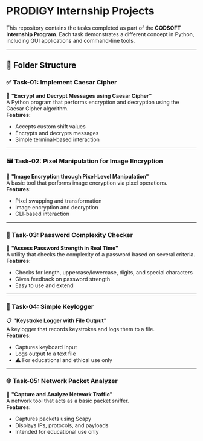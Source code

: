 # PRODIGY Internship Projects

This repository contains the tasks completed as part of the **CODSOFT Internship Program**. Each task demonstrates a different concept in Python, including GUI applications and command-line tools.

---
## 📁 Folder Structure

### ✅ Task-01: Implement Caesar Cipher  
🔐 **"Encrypt and Decrypt Messages using Caesar Cipher"**  
A Python program that performs encryption and decryption using the Caesar Cipher algorithm.  
**Features:**  
- Accepts custom shift values  
- Encrypts and decrypts messages  
- Simple terminal-based interaction  

---

### 🖼️ Task-02: Pixel Manipulation for Image Encryption  
🧮 **"Image Encryption through Pixel-Level Manipulation"**  
A basic tool that performs image encryption via pixel operations.  
**Features:**  
- Pixel swapping and transformation  
- Image encryption and decryption  
- CLI-based interaction  

---

### 🔐 Task-03: Password Complexity Checker  
🧠 **"Assess Password Strength in Real Time"**  
A utility that checks the complexity of a password based on several criteria.  
**Features:**  
- Checks for length, uppercase/lowercase, digits, and special characters  
- Gives feedback on password strength  
- Easy to use and extend  

---

### 🎯 Task-04: Simple Keylogger  
📋 **"Keystroke Logger with File Output"**  
A keylogger that records keystrokes and logs them to a file.  
**Features:**  
- Captures keyboard input  
- Logs output to a text file  
- ⚠️ For educational and ethical use only  

---

### 🌐 Task-05: Network Packet Analyzer  
📡 **"Capture and Analyze Network Traffic"**  
A network tool that acts as a basic packet sniffer.  
**Features:**  
- Captures packets using Scapy  
- Displays IPs, protocols, and payloads  
- Intended for educational use only  
